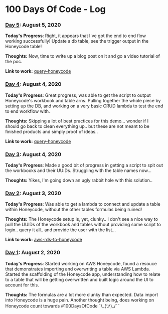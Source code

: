# 100 Days Of Code - Log


### [Day 5](#day5): August 5, 2020
**Today's Progress**: Right, it appears that I've got the end to end flow working successfully! Update a db table, see the trigger output in the Honeycode table!

**Thoughts:** Now, time to write up a blog post on it and go a video tutorial of the poc.

**Link to work:** [query-honeycode](https://github.com/johncolmdoyle/aws-rds-to-honeycode)

### [Day 4](#day4): August 4, 2020
**Today's Progress**: Great progress, was able to get the script to output Honeycode's workbook and table arns. Pulling together the whole piece by setting up the DB, and working on a very basic CRUD lambda to test the end to end workflow with.

**Thoughts:** Skipping a lot of best practices for this demo... wonder if I should go back to clean everything up.. but these are not meant to be finished products and simply proof of ideas..

**Link to work:** [query-honeycode](https://github.com/johncolmdoyle/aws-rds-to-honeycode/tree/master/query-honeycode)

### [Day 3](#day3): August 4, 2020
**Today's Progress**: Made a good bit of progress in getting a script to spit out the workbooks and their UUIDs. Struggling with the table names now...

**Thoughts:** Yikes, I'm going down an ugly rabbit hole with this solution.. 

### [Day 2](#day2): August 3, 2020
**Today's Progress**: Was able to get a lambda to connect and update a table within Honeycode, without the other tables formulas being ruined!

**Thoughts:** The Honeycode setup is, yet, clunky.. I don't see a nice way to pull the UUIDs of the workbook and tables without providing some script to login.. query it all.. and provide the user with the list... 

**Link to work:** [aws-rds-to-honeycode](https://github.com/johncolmdoyle/aws-rds-to-honeycode)

### [Day 1](#day1): August 2, 2020
**Today's Progress**: Started working on AWS Honeycode, found a resouce that demonstrates importing and overwriting a table via AWS Lambda. Started the scaffolding of the Honeycode app, understanding how to relate to a table that will be getting overwritten and built logic around the UI to account for this.

**Thoughts:** The formulas are a lot more clunky than expected. Data import into Honeycode is a huge pain. Another thought being, does working on Honeycode count towards #100DaysOfCode ¯\\\_(ツ)\_/¯¯ 
